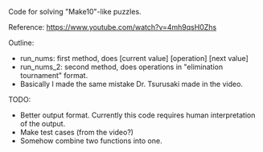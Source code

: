 Code for solving "Make10"-like puzzles.

Reference: https://www.youtube.com/watch?v=4mh9qsH0Zhs

Outline:
- run_nums: first method, does [current value] [operation] [next value]
- run_nums_2: second method, does operations in "elimination tournament" format.
- Basically I made the same mistake Dr. Tsurusaki made in the video.

TODO:
- Better output format. Currently this code requires human interpretation of the output.
- Make test cases (from the video?)
- Somehow combine two functions into one.
